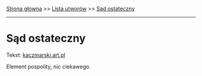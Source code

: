 [Strona głowna](../index.md) >> [Lista utworów](../list.md) >> [Sąd ostateczny](584.md)

---

# Sąd ostateczny

Tekst: [kaczmarski.art.pl](https://www.kaczmarski.art.pl/tworczosc/wiersze/sad-ostateczny/)

Element pospolity, nic ciekawego.